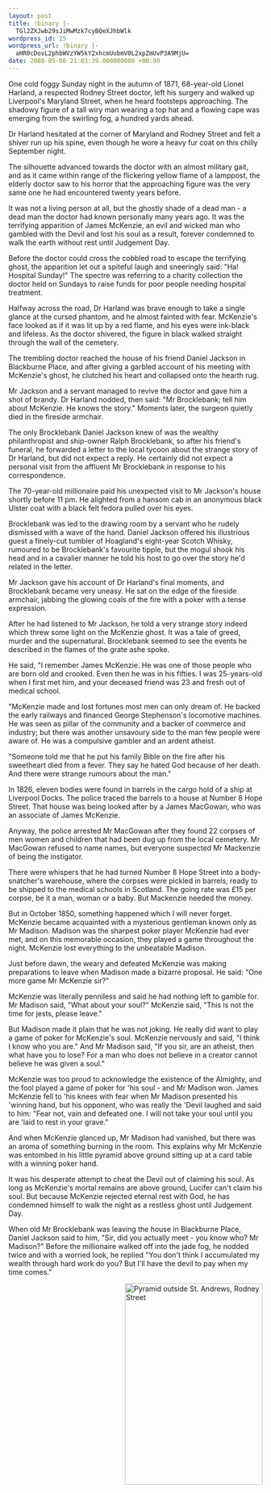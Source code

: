 ```yaml
---
layout: post
title: !binary |-
  TGl2ZXJwb29sJiMwMzk7cyBQeXJhbWlk
wordpress_id: 25
wordpress_url: !binary |-
  aHR0cDovL2phbWVzYW5kY2xhcmUubmV0L2xpZmUvP3A9MjU=
date: 2008-05-06 21:03:39.000000000 +00:00
---
```

One cold foggy Sunday night in the autumn of 1871, 68-year-old Lionel Harland, a respected Rodney Street doctor, left his surgery and walked up Liverpool's Maryland Street, when he heard footsteps approaching. The shadowy figure of a tall wiry man wearing a top hat and a flowing cape was emerging from the swirling fog, a hundred yards ahead. 

Dr Harland hesitated at the corner of Maryland and Rodney Street and felt a shiver run up his spine, even though he wore a heavy fur coat on this chilly September night. 

The silhouette advanced towards the doctor with an almost military gait, and as it came within range of the flickering yellow flame of a lamppost, the elderly doctor saw to his horror that the approaching figure was the very same one he had encountered twenty years before. 

It was not a living person at all, but the ghostly shade of a dead man - a dead man the doctor had known personally many years ago. It was the terrifying apparition of James McKenzie, an evil and wicked man who gambled with the Devil and lost his soul as a result, forever condemned to walk the earth without rest until Judgement Day. 

Before the doctor could cross the cobbled road to escape the terrifying ghost, the apparition let out a spiteful laugh and sneeringly said: "Ha! Hospital Sunday!" The spectre was referring to a charity collection the doctor held on Sundays to raise funds for poor people needing hospital treatment. 

Halfway across the road, Dr Harland was brave enough to take a single glance at the cursed phantom, and he almost fainted with fear. McKenzie's face looked as if it was lit up by a red flame, and his eyes were ink-black and lifeless. As the doctor shivered, the figure in black walked straight through the wall of the cemetery. 

The trembling doctor reached the house of his friend Daniel Jackson in Blackburne Place, and after giving a garbled account of his meeting with McKenzie's ghost, he clutched his heart and collapsed onto the hearth rug. 

Mr Jackson and a servant managed to revive the doctor and gave him a shot of brandy. Dr Harland nodded, then said: "Mr Brocklebank; tell him about McKenzie. He knows the story." Moments later, the surgeon quietly died in the fireside armchair. 

The only Brocklebank Daniel Jackson knew of was the wealthy philanthropist and ship-owner Ralph Brocklebank, so after his friend's funeral, he forwarded a letter to the local tycoon about the strange story of Dr Harland, but did not expect a reply. He certainly did not expect a personal visit from the affluent Mr Brocklebank in response to his correspondence. 

The 70-year-old millionaire paid his unexpected visit to Mr Jackson's house shortly before 11 pm. He alighted from a hansom cab in an anonymous black Ulster coat with a black felt fedora pulled over his eyes. 

Brocklebank was led to the drawing room by a servant who he rudely dismissed with a wave of the hand. Daniel Jackson offered his illustrious guest a finely-cut tumbler of Hoagland's eight-year Scotch Whisky, rumoured to be Brocklebank's favourite tipple, but the mogul shook his head and in a cavalier manner he told his host to go over the story he'd related in the letter. 

Mr Jackson gave his account of Dr Harland's final moments, and Brocklebank became very uneasy. He sat on the edge of the fireside armchair, jabbing the glowing coals of the fire with a poker with a tense expression. 

After he had listened to Mr Jackson, he told a very strange story indeed which threw some light on the McKenzie ghost. It was a tale of greed, murder and the supernatural. Brocklebank seemed to see the events he described in the flames of the grate ashe spoke. 

He said, "I remember James McKenzie. He was one of those people who are born old and crooked. Even then he was in his fifties. I was 25-years-old when I first met him, and your deceased friend was 23 and fresh out of medical school.

"McKenzie made and lost fortunes most men can only dream of. He backed the early railways and financed George Stephenson's locomotive machines. He was seen as pillar of the community and a backer of commerce and industry; but there was another unsavoury side to the man few people were aware of. He was a compulsive gambler and an ardent atheist. 

"Someone told me that he put his family Bible on the fire after his sweetheart died from a fever. They say he hated God because of her death. And there were strange rumours about the man." 

In 1826, eleven bodies were found in barrels in the cargo hold of a ship at Liverpool Docks. The police traced the barrels to a house at Number 8 Hope Street. That house was being looked after by a James MacGowan, who was an associate of James McKenzie. 

Anyway, the police arrested Mr MacGowan after they found 22 corpses of men women and children that had been dug up from the local cemetery. Mr MacGowan refused to name names, but everyone suspected Mr Mackenzie of being the instigator. 

There were whispers that he had turned Number 8 Hope Street into a body-snatcher's warehouse, where the corpses were pickled in barrels, ready to be shipped to the medical schools in Scotland. The going rate was £15 per corpse, be it a man, woman or a baby. But Mackenzie needed the money. 

But in October 1850, something happened which I will never forget. McKenzie became acquainted with a mysterious gentleman known only as Mr Madison. Madison was the sharpest poker player McKenzie had ever met, and on this memorable occasion, they played a game throughout the night. McKenzie lost everything to the unbeatable Madison. 

Just before dawn, the weary and defeated McKenzie was making preparations to leave when Madison made a bizarre proposal. He said: "One more game Mr McKenzie sir?" 

McKenzie was literally penniless and said he had nothing left to gamble for. Mr Madison said, "What about your soul?" McKenzie said, "This is not the time for jests, please leave." 

But Madison made it plain that he was not joking. He really did want to play a game of poker for McKenzie's soul. McKenzie nervously and said, "I think I know who you are." And Mr Madison said, "If you sir, are an atheist, then what have you to lose? For a man who does not believe in a creator cannot believe he was given a soul." 

McKenzie was too proud to acknowledge the existence of the Almighty, and the fool played a game of poker for 'his soul - and Mr Madison won. James McKenzie fell to 'his knees with fear when Mr Madison presented his 'winning hand, but his opponent, who was really the 'Devil laughed and said to him: "Fear not, vain and defeated one. I will not take your soul until you are 'laid to rest in your grave." 

And when McKenzie glanced up, Mr Madison had vanished, but there was an aroma of something burning in the room. This explains why Mr McKenzie was entombed in his little pyramid above ground sitting up at a card table with a winning poker hand. 

It was his desperate attempt to cheat the Devil out of claiming his soul. As long as McKenzie's mortal remains are above ground, Lucifer can't claim his soul. But because McKenzie rejected eternal rest with God, he has condemned himself to walk the night as a restless ghost until Judgement Day. 

When old Mr Brocklebank was leaving the house in Blackburne Place, Daniel Jackson said to him, "Sir, did you actually meet - you know who? Mr Madison?" Before the millionaire walked off into the jade fog, he nodded twice and with a worried look, he replied "You don't think I accumulated my wealth through hard work do you? But I'll have the devil to pay when my time comes."

<img src="http://www.amsterdam-music.com/images/discography/pyramid.jpg" alt="Pyramid outside St. Andrews, Rodney Street" width="273" height="399" align="right" />
